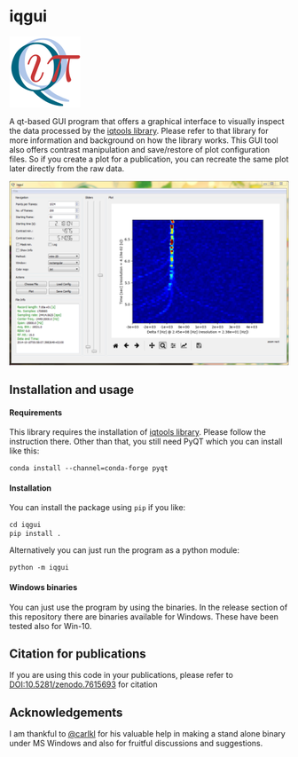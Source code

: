 # iqgui

<img src="https://raw.githubusercontent.com/xaratustrah/iqgui/master/iqgui/rsrc/icon.png" width="128">

A qt-based GUI program that offers a graphical interface to visually inspect the data processed by the [iqtools library](https://github.com/xaratustrah/iqtools). Please refer to that library for more information and background on how the library works. This GUI tool also offers contrast manipulation and save/restore of plot configuration files. So if you create a plot for a publication, you can recreate the same plot later directly from the raw data.

![iq_suite](https://raw.githubusercontent.com/xaratustrah/iqgui/master/iqgui/rsrc/screenshot.png)


## Installation and usage

#### Requirements

This library requires the installation of [iqtools library](https://github.com/xaratustrah/iqtools). Please follow the instruction there. Other than that, you still need PyQT which you can install like this:

    conda install --channel=conda-forge pyqt

#### Installation

You can install the package using `pip` if you like:

    cd iqgui
    pip install .

Alternatively you can just run the program as a python module:

    python -m iqgui


#### Windows binaries

You can just use the program by using the binaries. In the release section of this repository there are binaries available for Windows. These have been tested also for Win-10.

## Citation for publications

If you are using this code in your publications, please refer to [DOI:10.5281/zenodo.7615693](https://doi.org/10.5281/zenodo.7615693) for citation


## Acknowledgements
I am thankful to [@carlkl](https://github.com/carlkl) for his valuable help in making a stand alone binary under MS Windows and also for fruitful discussions and suggestions.

